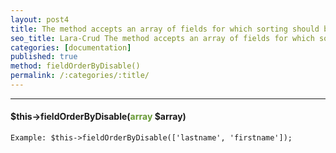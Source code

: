 ```yaml
---
layout: post4
title: The method accepts an array of fields for which sorting should be disabled.
seo_title: Lara-Crud The method accepts an array of fields for which sorting should be disabled fieldOrderByDisable()
categories: [documentation]
published: true
method: fieldOrderByDisable()
permalink: /:categories/:title/
---
```


---

#### $this->fieldOrderByDisable(<span style="color: #693">array</span> $array)


`
Example:
$this->fieldOrderByDisable(['lastname', 'firstname']);
`



